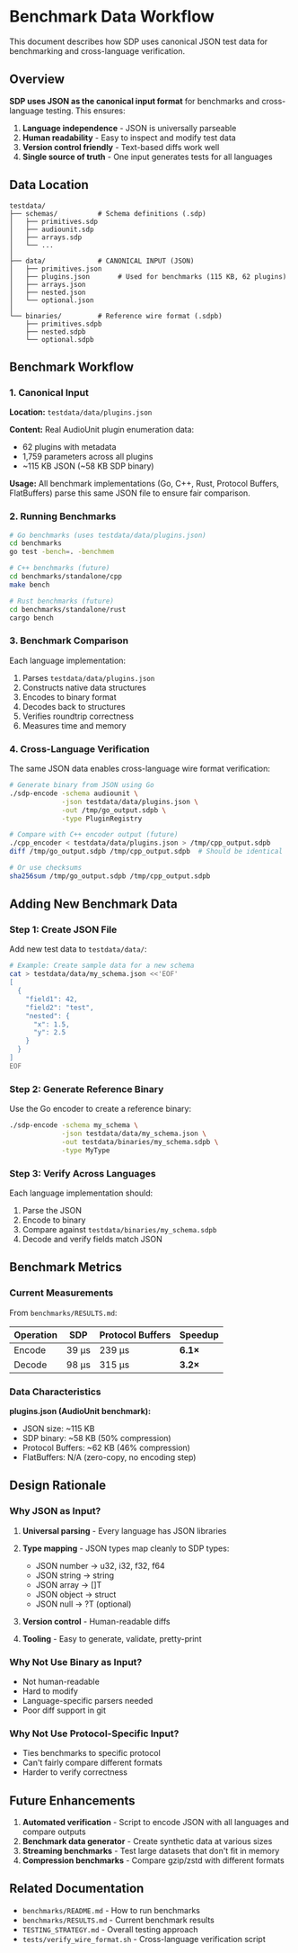 # Benchmark Data Workflow

This document describes how SDP uses canonical JSON test data for benchmarking and cross-language verification.

## Overview

**SDP uses JSON as the canonical input format** for benchmarks and cross-language testing. This ensures:

1. **Language independence** - JSON is universally parseable
2. **Human readability** - Easy to inspect and modify test data
3. **Version control friendly** - Text-based diffs work well
4. **Single source of truth** - One input generates tests for all languages

## Data Location

```
testdata/
├── schemas/          # Schema definitions (.sdp)
│   ├── primitives.sdp
│   ├── audiounit.sdp
│   ├── arrays.sdp
│   └── ...
│
├── data/             # CANONICAL INPUT (JSON)
│   ├── primitives.json
│   ├── plugins.json       # Used for benchmarks (115 KB, 62 plugins)
│   ├── arrays.json
│   ├── nested.json
│   └── optional.json
│
└── binaries/         # Reference wire format (.sdpb)
    ├── primitives.sdpb
    ├── nested.sdpb
    └── optional.sdpb
```

## Benchmark Workflow

### 1. Canonical Input

**Location:** `testdata/data/plugins.json`

**Content:** Real AudioUnit plugin enumeration data:
- 62 plugins with metadata
- 1,759 parameters across all plugins
- ~115 KB JSON (~58 KB SDP binary)

**Usage:** All benchmark implementations (Go, C++, Rust, Protocol Buffers, FlatBuffers) parse this same JSON file to ensure fair comparison.

### 2. Running Benchmarks

```bash
# Go benchmarks (uses testdata/data/plugins.json)
cd benchmarks
go test -bench=. -benchmem

# C++ benchmarks (future)
cd benchmarks/standalone/cpp
make bench

# Rust benchmarks (future)
cd benchmarks/standalone/rust
cargo bench
```

### 3. Benchmark Comparison

Each language implementation:
1. Parses `testdata/data/plugins.json`
2. Constructs native data structures
3. Encodes to binary format
4. Decodes back to structures
5. Verifies roundtrip correctness
6. Measures time and memory

### 4. Cross-Language Verification

The same JSON data enables cross-language wire format verification:

```bash
# Generate binary from JSON using Go
./sdp-encode -schema audiounit \
             -json testdata/data/plugins.json \
             -out /tmp/go_output.sdpb \
             -type PluginRegistry

# Compare with C++ encoder output (future)
./cpp_encoder < testdata/data/plugins.json > /tmp/cpp_output.sdpb
diff /tmp/go_output.sdpb /tmp/cpp_output.sdpb  # Should be identical

# Or use checksums
sha256sum /tmp/go_output.sdpb /tmp/cpp_output.sdpb
```

## Adding New Benchmark Data

### Step 1: Create JSON File

Add new test data to `testdata/data/`:

```bash
# Example: Create sample data for a new schema
cat > testdata/data/my_schema.json <<'EOF'
[
  {
    "field1": 42,
    "field2": "test",
    "nested": {
      "x": 1.5,
      "y": 2.5
    }
  }
]
EOF
```

### Step 2: Generate Reference Binary

Use the Go encoder to create a reference binary:

```bash
./sdp-encode -schema my_schema \
             -json testdata/data/my_schema.json \
             -out testdata/binaries/my_schema.sdpb \
             -type MyType
```

### Step 3: Verify Across Languages

Each language implementation should:
1. Parse the JSON
2. Encode to binary
3. Compare against `testdata/binaries/my_schema.sdpb`
4. Decode and verify fields match JSON

## Benchmark Metrics

### Current Measurements

From `benchmarks/RESULTS.md`:

| Operation | SDP | Protocol Buffers | Speedup |
|-----------|-----|------------------|---------|
| Encode    | 39 µs | 239 µs | **6.1×** |
| Decode    | 98 µs | 315 µs | **3.2×** |

### Data Characteristics

**plugins.json (AudioUnit benchmark):**
- JSON size: ~115 KB
- SDP binary: ~58 KB (50% compression)
- Protocol Buffers: ~62 KB (46% compression)
- FlatBuffers: N/A (zero-copy, no encoding step)

## Design Rationale

### Why JSON as Input?

1. **Universal parsing** - Every language has JSON libraries
2. **Type mapping** - JSON types map cleanly to SDP types:
   - JSON number → u32, i32, f32, f64
   - JSON string → string
   - JSON array → []T
   - JSON object → struct
   - JSON null → ?T (optional)

3. **Version control** - Human-readable diffs
4. **Tooling** - Easy to generate, validate, pretty-print

### Why Not Use Binary as Input?

- Not human-readable
- Hard to modify
- Language-specific parsers needed
- Poor diff support in git

### Why Not Use Protocol-Specific Input?

- Ties benchmarks to specific protocol
- Can't fairly compare different formats
- Harder to verify correctness

## Future Enhancements

1. **Automated verification** - Script to encode JSON with all languages and compare outputs
2. **Benchmark data generator** - Create synthetic data at various sizes
3. **Streaming benchmarks** - Test large datasets that don't fit in memory
4. **Compression benchmarks** - Compare gzip/zstd with different formats

## Related Documentation

- `benchmarks/README.md` - How to run benchmarks
- `benchmarks/RESULTS.md` - Current benchmark results
- `TESTING_STRATEGY.md` - Overall testing approach
- `tests/verify_wire_format.sh` - Cross-language verification script
